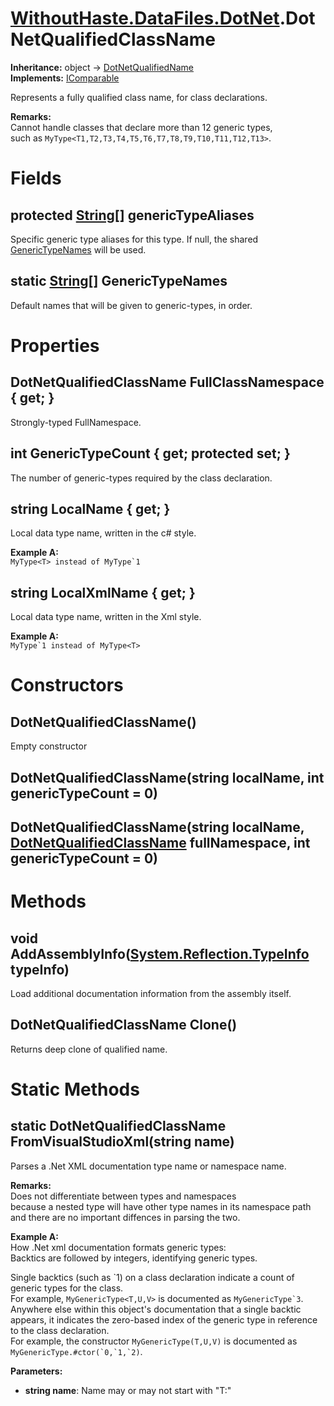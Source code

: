 # [WithoutHaste.DataFiles.DotNet](TableOfContents.WithoutHaste.DataFiles.DotNet.md).DotNetQualifiedClassName

**Inheritance:** object → [DotNetQualifiedName](WithoutHaste.DataFiles.DotNet.DotNetQualifiedName.md)  
**Implements:** [IComparable](https://docs.microsoft.com/en-us/dotnet/api/system.icomparable)  

Represents a fully qualified class name, for class declarations.  

**Remarks:**  
Cannot handle classes that declare more than 12 generic types,  
such as `MyType<T1,T2,T3,T4,T5,T6,T7,T8,T9,T10,T11,T12,T13>`.  

# Fields

## protected [String[]](https://docs.microsoft.com/en-us/dotnet/api/system.array) genericTypeAliases

Specific generic type aliases for this type. If null, the shared [GenericTypeNames](WithoutHaste.DataFiles.DotNet.DotNetQualifiedClassName.md) will be used.  

## static [String[]](https://docs.microsoft.com/en-us/dotnet/api/system.array) GenericTypeNames

Default names that will be given to generic-types, in order.  

# Properties

## DotNetQualifiedClassName FullClassNamespace { get; }

Strongly-typed FullNamespace.  

## int GenericTypeCount { get; protected set; }

The number of generic-types required by the class declaration.  

## string LocalName { get; }

Local data type name, written in the c# style.  

**Example A:**  
``MyType<T> instead of MyType`1``  

## string LocalXmlName { get; }

Local data type name, written in the Xml style.  

**Example A:**  
``MyType`1 instead of MyType<T>``  

# Constructors

## DotNetQualifiedClassName()

Empty constructor  

## DotNetQualifiedClassName(string localName, int genericTypeCount = 0)

## DotNetQualifiedClassName(string localName, [DotNetQualifiedClassName](WithoutHaste.DataFiles.DotNet.DotNetQualifiedClassName.md) fullNamespace, int genericTypeCount = 0)

# Methods

## void AddAssemblyInfo([System.Reflection.TypeInfo](https://docs.microsoft.com/en-us/dotnet/api/system.reflection.typeinfo) typeInfo)

Load additional documentation information from the assembly itself.  

## DotNetQualifiedClassName Clone()

Returns deep clone of qualified name.  

# Static Methods

## static DotNetQualifiedClassName FromVisualStudioXml(string name)

Parses a .Net XML documentation type name or namespace name.  

**Remarks:**  
Does not differentiate between types and namespaces   
because a nested type will have other type names in its namespace path  
and there are no important diffences in parsing the two.  

**Example A:**  
How .Net xml documentation formats generic types:  
Backtics are followed by integers, identifying generic types.  

Single backtics (such as &#96;1) on a class declaration indicate a count of generic types for the class.  
For example, `MyGenericType<T,U,V>` is documented as ``MyGenericType`3``.  
Anywhere else within this object's documentation that a single backtic appears, it indicates the zero-based index of the generic type in reference to the class declaration.  
For example, the constructor `MyGenericType(T,U,V)` is documented as ``MyGenericType.#ctor(`0,`1,`2)``.  

**Parameters:**  
* **string name**: Name may or may not start with "T:"  

